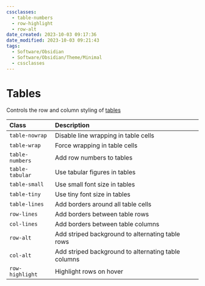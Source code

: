 ```yaml
---
cssclasses:
  - table-numbers
  - row-highlight
  - row-alt
date_created: 2023-10-03 09:17:36
date_modified: 2023-10-03 09:21:43
tags:
  - Software/Obsidian
  - Software/Obsidian/Theme/Minimal
  - cssclasses
---
```

# Tables

Controls the row and column styling of [tables](https://minimal.guide/tables)

|Class|Description|
|:--|:--|
|`table-nowrap`|Disable line wrapping in table cells|
|`table-wrap`|Force wrapping in table cells|
|`table-numbers`|Add row numbers to tables|
|`table-tabular`|Use tabular figures in tables|
|`table-small`|Use small font size in tables|
|`table-tiny`|Use tiny font size in tables|
|`table-lines`|Add borders around all table cells|
|`row-lines`|Add borders between table rows|
|`col-lines`|Add borders between table columns|
|`row-alt`|Add striped background to alternating table rows|
|`col-alt`|Add striped background to alternating table columns|
|`row-highlight`|Highlight rows on hover|
